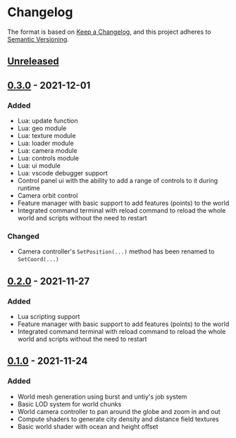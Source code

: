 # Changelog
The format is based on [Keep a Changelog](https://keepachangelog.com/en/1.0.0/),
and this project adheres to [Semantic Versioning](https://semver.org/spec/v2.0.0.html).

## [Unreleased]
## [0.3.0] - 2021-12-01
### Added
- Lua: update function
- Lua: geo module
- Lua: texture module
- Lua: loader module
- Lua: camera module
- Lua: controls module
- Lua: ui module
- Lua: vscode debugger support
- Control panel ui with the ability to add a range of controls to it during runtime
- Camera orbit control
- Feature manager with basic support to add features (points) to the world
- Integrated command terminal with reload command to reload the whole world and scripts without the need to restart

### Changed
 - Camera controller's `SetPosition(...)` method has been renamed to `SetCoord(...)`

## [0.2.0] - 2021-11-27
### Added
- Lua scripting support
- Feature manager with basic support to add features (points) to the world
- Integrated command terminal with reload command to reload the whole world and scripts without the need to restart

## [0.1.0] - 2021-11-24
### Added
- World mesh generation using burst and untiy's job system
- Basic LOD system for world chunks
- World camera controller to pan around the globe and zoom in and out
- Compute shaders to generate city density and distance field textures
- Basic world shader with ocean and height offset

[Unreleased]: https://github.com/fabSchneider/fab.geo/compare/v0.3.0...HEAD
[0.3.0]: https://github.com/fabSchneider/fab.geo/releases/tag/v0.3.0
[0.2.0]: https://github.com/fabSchneider/fab.geo/releases/tag/v0.2.0
[0.1.0]: https://github.com/fabSchneider/fab.geo/releases/tag/v0.1.0